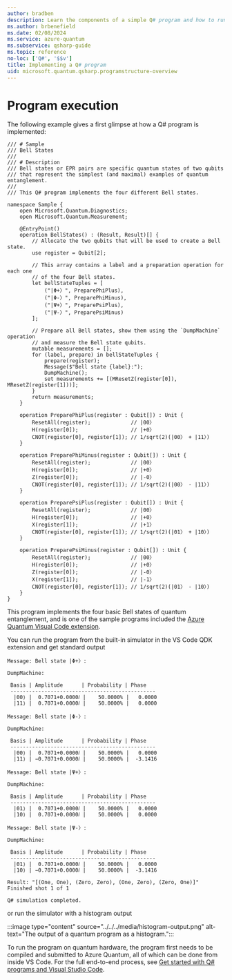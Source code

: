 ```yaml
---
author: bradben
description: Learn the components of a simple Q# program and how to run it in VS Code.
ms.author: brbenefield
ms.date: 02/08/2024
ms.service: azure-quantum
ms.subservice: qsharp-guide
ms.topic: reference
no-loc: ['Q#', '$$v']
title: Implementing a Q# program
uid: microsoft.quantum.qsharp.programstructure-overview
---
```


# Program execution

The following example gives a first glimpse at how a Q# program is implemented: 

```qsharp
/// # Sample
/// Bell States
///
/// # Description
/// Bell states or EPR pairs are specific quantum states of two qubits
/// that represent the simplest (and maximal) examples of quantum entanglement.
///
/// This Q# program implements the four different Bell states.

namespace Sample {
    open Microsoft.Quantum.Diagnostics;
    open Microsoft.Quantum.Measurement;

    @EntryPoint()
    operation BellStates() : (Result, Result)[] {
        // Allocate the two qubits that will be used to create a Bell state.
        use register = Qubit[2];

        // This array contains a label and a preparation operation for each one
        // of the four Bell states.
        let bellStateTuples = [
            ("|Φ+〉", PreparePhiPlus),
            ("|Φ-〉", PreparePhiMinus),
            ("|Ψ+〉", PreparePsiPlus),
            ("|Ψ-〉", PreparePsiMinus)
        ];

        // Prepare all Bell states, show them using the `DumpMachine` operation
        // and measure the Bell state qubits.
        mutable measurements = [];
        for (label, prepare) in bellStateTuples {
            prepare(register);
            Message($"Bell state {label}:");
            DumpMachine();
            set measurements += [(MResetZ(register[0]), MResetZ(register[1]))];
        }
        return measurements;
    }

    operation PreparePhiPlus(register : Qubit[]) : Unit {
        ResetAll(register);             // |00〉
        H(register[0]);                 // |+0〉
        CNOT(register[0], register[1]); // 1/sqrt(2)(|00〉 + |11〉)
    }

    operation PreparePhiMinus(register : Qubit[]) : Unit {
        ResetAll(register);             // |00〉
        H(register[0]);                 // |+0〉
        Z(register[0]);                 // |-0〉
        CNOT(register[0], register[1]); // 1/sqrt(2)(|00〉 - |11〉)
    }

    operation PreparePsiPlus(register : Qubit[]) : Unit {
        ResetAll(register);             // |00〉
        H(register[0]);                 // |+0〉
        X(register[1]);                 // |+1〉
        CNOT(register[0], register[1]); // 1/sqrt(2)(|01〉 + |10〉)
    }

    operation PreparePsiMinus(register : Qubit[]) : Unit {
        ResetAll(register);             // |00〉
        H(register[0]);                 // |+0〉
        Z(register[0]);                 // |-0〉
        X(register[1]);                 // |-1〉
        CNOT(register[0], register[1]); // 1/sqrt(2)(|01〉 - |10〉)
    }
}
```

This program implements the four basic Bell states of quantum entanglement, and is one of the sample programs included the [Azure Quantum Visual Code extension](https://marketplace.visualstudio.com/items?itemName=quantum.qsharp-lang-vscode). 

You can run the program from the built-in simulator in the VS Code QDK extension and get standard output

```output
Message: Bell state |Φ+〉:

DumpMachine:

 Basis | Amplitude      | Probability | Phase
 -----------------------------------------------
  |00⟩ |  0.7071+0.0000𝑖 |    50.0000% |   0.0000
  |11⟩ |  0.7071+0.0000𝑖 |    50.0000% |   0.0000

Message: Bell state |Φ-〉:

DumpMachine:

 Basis | Amplitude      | Probability | Phase
 -----------------------------------------------
  |00⟩ |  0.7071+0.0000𝑖 |    50.0000% |   0.0000
  |11⟩ | −0.7071+0.0000𝑖 |    50.0000% |  -3.1416

Message: Bell state |Ψ+〉:

DumpMachine:

 Basis | Amplitude      | Probability | Phase
 -----------------------------------------------
  |01⟩ |  0.7071+0.0000𝑖 |    50.0000% |   0.0000
  |10⟩ |  0.7071+0.0000𝑖 |    50.0000% |   0.0000

Message: Bell state |Ψ-〉:

DumpMachine:

 Basis | Amplitude      | Probability | Phase
 -----------------------------------------------
  |01⟩ |  0.7071+0.0000𝑖 |    50.0000% |   0.0000
  |10⟩ | −0.7071+0.0000𝑖 |    50.0000% |  -3.1416

Result: "[(One, One), (Zero, Zero), (One, Zero), (Zero, One)]"
Finished shot 1 of 1

Q# simulation completed.

```

or run the simulator with a histogram output

:::image type="content" source="../../../media/histogram-output.png" alt-text="The output of a quantum program as a histogram.":::

To run the program on quantum hardware, the program first needs to be compiled and submitted to Azure Quantum, all of which can be done from inside VS Code. For the full end-to-end process, see [Get started with Q# programs and Visual Studio Code](xref:microsoft.quantum.submit-jobs).
